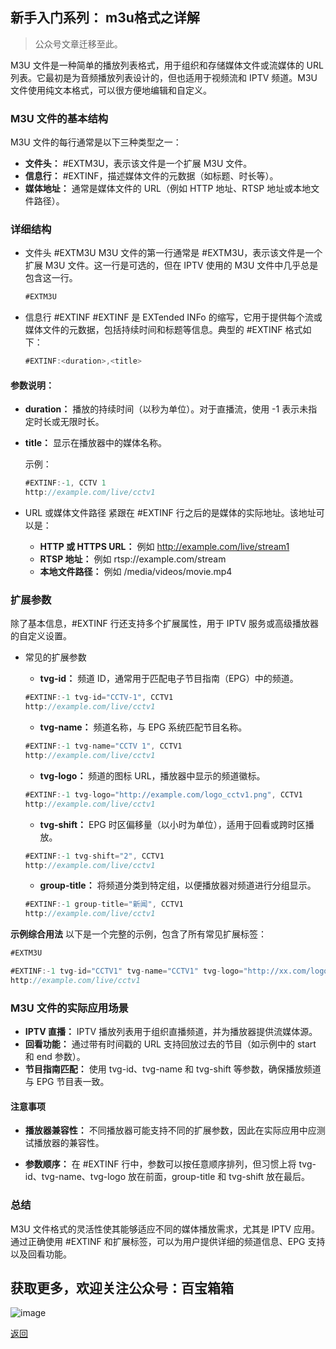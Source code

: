 ## 新手入门系列： m3u格式之详解

>公众号文章迁移至此。

M3U 文件是一种简单的播放列表格式，用于组织和存储媒体文件或流媒体的 URL 列表。它最初是为音频播放列表设计的，但也适用于视频流和 IPTV 频道。M3U 文件使用纯文本格式，可以很方便地编辑和自定义。

### M3U 文件的基本结构
M3U 文件的每行通常是以下三种类型之一：

*   **文件头：** #EXTM3U，表示该文件是一个扩展 M3U 文件。
*   **信息行：** #EXTINF，描述媒体文件的元数据（如标题、时长等）。
*   **媒体地址：** 通常是媒体文件的 URL（例如 HTTP 地址、RTSP 地址或本地文件路径）。 

### 详细结构
*   文件头 #EXTM3U
M3U 文件的第一行通常是 #EXTM3U，表示该文件是一个扩展 M3U 文件。这一行是可选的，但在 IPTV 使用的 M3U 文件中几乎总是包含这一行。
    ```javascript
    #EXTM3U
    ```

*   信息行 #EXTINF
#EXTINF 是 EXTended INFo 的缩写，它用于提供每个流或媒体文件的元数据，包括持续时间和标题等信息。典型的 #EXTINF 格式如下：
    ```javascript
    #EXTINF:<duration>,<title>
    ```

#### 参数说明：

*   **duration：** 播放的持续时间（以秒为单位）。对于直播流，使用 -1 表示未指定时长或无限时长。
*   **title：** 显示在播放器中的媒体名称。

    示例：
    ```javascript
    #EXTINF:-1, CCTV 1 
    http://example.com/live/cctv1
    ```

*   URL 或媒体文件路径
紧跟在 #EXTINF 行之后的是媒体的实际地址。该地址可以是：

    *   **HTTP 或 HTTPS URL：** 例如 http://example.com/live/stream1
    *   **RTSP 地址：** 例如 rtsp://example.com/stream
    *   **本地文件路径：** 例如 /media/videos/movie.mp4



### 扩展参数
除了基本信息，#EXTINF 行还支持多个扩展属性，用于 IPTV 服务或高级播放器的自定义设置。

*   常见的扩展参数
    *   **tvg-id：** 频道 ID，通常用于匹配电子节目指南（EPG）中的频道。
    ```javascript
    #EXTINF:-1 tvg-id="CCTV-1", CCTV1 
    http://example.com/live/cctv1
    ```

    *   **tvg-name：** 频道名称，与 EPG 系统匹配节目名称。

    ```javascript
    #EXTINF:-1 tvg-name="CCTV 1", CCTV1 
    http://example.com/live/cctv1
    ```

    *   **tvg-logo：** 频道的图标 URL，播放器中显示的频道徽标。

    ```javascript
    #EXTINF:-1 tvg-logo="http://example.com/logo_cctv1.png", CCTV1
    http://example.com/live/cctv1
    ```

    *   **tvg-shift：** EPG 时区偏移量（以小时为单位），适用于回看或跨时区播放。
    ```javascript
    #EXTINF:-1 tvg-shift="2", CCTV1
    http://example.com/live/cctv1
    ```

    *   **group-title：** 将频道分类到特定组，以便播放器对频道进行分组显示。
    ```javascript
    #EXTINF:-1 group-title="新闻", CCTV1 
    http://example.com/live/cctv1
    ```

**示例综合用法**
以下是一个完整的示例，包含了所有常见扩展标签：
```javascript
#EXTM3U 

#EXTINF:-1 tvg-id="CCTV1" tvg-name="CCTV1" tvg-logo="http://xx.com/logo_cctv1.png" group-title="央视" tvg-shift="0", CCTV1
http://example.com/live/cctv1
```

### M3U 文件的实际应用场景
*    **IPTV 直播：** IPTV 播放列表用于组织直播频道，并为播放器提供流媒体源。
*    **回看功能：** 通过带有时间戳的 URL 支持回放过去的节目（如示例中的 start 和 end 参数）。
*    **节目指南匹配：** 使用 tvg-id、tvg-name 和 tvg-shift 等参数，确保播放频道与 EPG 节目表一致。

#### 注意事项
*    **播放器兼容性：** 不同播放器可能支持不同的扩展参数，因此在实际应用中应测试播放器的兼容性。

*    **参数顺序：** 在 #EXTINF 行中，参数可以按任意顺序排列，但习惯上将 tvg-id、tvg-name、tvg-logo 放在前面，group-title 和 tvg-shift 放在最后。



### 总结
M3U 文件格式的灵活性使其能够适应不同的媒体播放需求，尤其是 IPTV 应用。通过正确使用 #EXTINF 和扩展标签，可以为用户提供详细的频道信息、EPG 支持以及回看功能。

## 获取更多，欢迎关注公众号：百宝箱箱
![image](../assets/GongZhongHao.png)

[返回](..)
